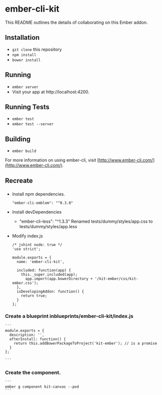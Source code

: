 # ember-cli-kit

This README outlines the details of collaborating on this Ember addon.

## Installation

* `git clone` this repository
* `npm install`
* `bower install`

## Running

* `ember server`
* Visit your app at http://localhost:4200.

## Running Tests

* `ember test`
* `ember test --server`

## Building

* `ember build`

For more information on using ember-cli, visit [http://www.ember-cli.com/](http://www.ember-cli.com/).


## Recreate

###

* Install npm dependencies.
	```
    "ember-cli-emblem": "^0.3.0"
    ```

* Install devDependencies
    * "ember-cli-less": "^1.3.3" 
    Renamed tests/dummy/styles/app.css to tests/dummy/styles/app.less


* Modify index.js
	```
	/* jshint node: true */
	'use strict';

	module.exports = {
	  name: 'ember-cli-kit',
	  
	  included: function(app) {
	  	this._super.included(app);
	      app.import(app.bowerDirectory + '/kit-ember/css/kit-ember.css');
	  },
	  isDevelopingAddon: function() {
	    return true;
	  }
	};
	```

### Create a blueprint inblueprints/ember-cli-kit/index.js

	```
	module.exports = {
	  description: '',
	  afterInstall: function() {
	    return this.addBowerPackageToProject('kit-ember'); // is a promise
	  }
	};

	```

### Create the component.
	```
	ember g component kit-canvas --pod
	```

